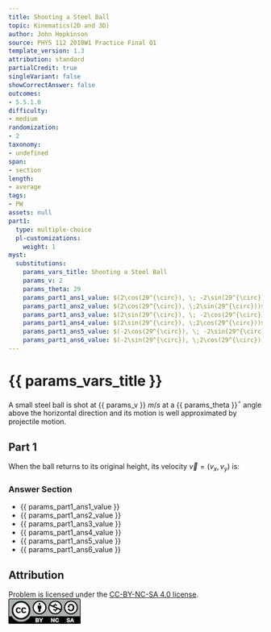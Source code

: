 ```yaml
---
title: Shooting a Steel Ball
topic: Kinematics(2D and 3D)
author: John Hopkinson
source: PHYS 112 2018W1 Practice Final Q1
template_version: 1.3
attribution: standard
partialCredit: true
singleVariant: false
showCorrectAnswer: false
outcomes:
- 5.5.1.0
difficulty:
- medium
randomization:
- 2
taxonomy:
- undefined
span:
- section
length:
- average
tags:
- PW
assets: null
part1:
  type: multiple-choice
  pl-customizations:
    weight: 1
myst:
  substitutions:
    params_vars_title: Shooting a Steel Ball
    params_v: 2
    params_theta: 29
    params_part1_ans1_value: $(2\cos(29^{\circ}), \; -2\sin(29^{\circ}))$
    params_part1_ans2_value: $(2\cos(29^{\circ}), \;2\sin(29^{\circ}))$
    params_part1_ans3_value: $(2\sin(29^{\circ}), \; -2\cos(29^{\circ}))$
    params_part1_ans4_value: $(2\sin(29^{\circ}), \;2\cos(29^{\circ}))$
    params_part1_ans5_value: $(-2\cos(29^{\circ}), \; -2\sin(29^{\circ}))$
    params_part1_ans6_value: $(-2\sin(29^{\circ}), \;2\cos(29^{\circ}))$
---
```

# {{ params_vars_title }}
A small steel ball is shot at {{ params_v }} $m/s$ at a {{ params_theta }}$^{\circ}$ angle above the horizontal direction and its motion is well approximated by projectile motion.

## Part 1

When the ball returns to its original height, its velocity $\overrightarrow{v} = (v_x, v_y)$ is:

### Answer Section

- {{ params_part1_ans1_value }}
- {{ params_part1_ans2_value }}
- {{ params_part1_ans3_value }}
- {{ params_part1_ans4_value }}
- {{ params_part1_ans5_value }}
- {{ params_part1_ans6_value }}

## Attribution

Problem is licensed under the [CC-BY-NC-SA 4.0 license](https://creativecommons.org/licenses/by-nc-sa/4.0/).<br> ![The Creative Commons 4.0 license requiring attribution-BY, non-commercial-NC, and share-alike-SA license.](https://raw.githubusercontent.com/firasm/bits/master/by-nc-sa.png)